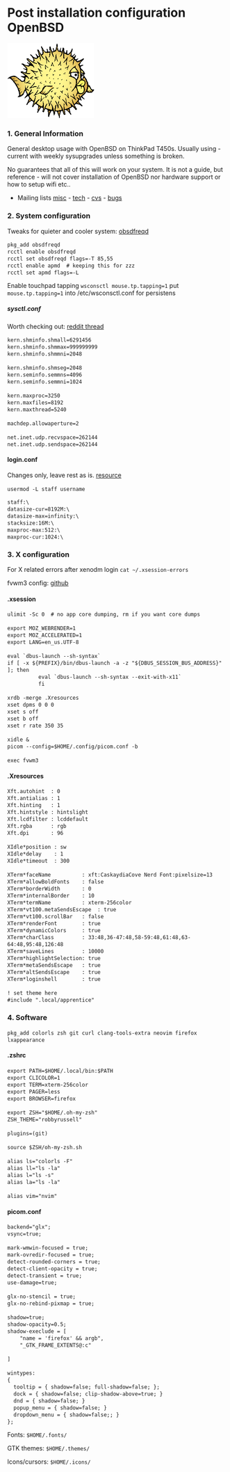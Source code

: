 # Post installation configuration OpenBSD
![Puffy OpenBSD logo](images/puffy.png)
### 1. General Information
General desktop usage with OpenBSD on ThinkPad T450s.
Usually using -current with weekly sysupgrades unless something is broken.

No guarantees that all of this will work on your system. It is not a guide, but reference - will not cover installation of OpenBSD nor hardware support or how to setup wifi etc..

- Mailing lists
[misc](https://marc.info/?l=openbsd-misc) - [tech](https://marc.info/?l=openbsd-tech) - [cvs](https://marc.info/?l=openbsd-cvs) - [bugs](https://marc.info/?l=openbsd-misc)



### 2. System configuration
Tweaks for quieter and cooler system: [obsdfreqd](https://dataswamp.org/~solene/2022-03-21-openbsd-cool-frequency.html)
```
pkg_add obsdfreqd
rcctl enable obsdfreqd
rcctl set obsdfreqd flags=-T 85,55
rcctl enable apmd  # keeping this for zzz
rcctl set apmd flags=-L
```

Enable touchpad tapping
``` wsconsctl mouse.tp.tapping=1 ```
put ``` mouse.tp.tapping=1``` into /etc/wsconsctl.conf for persistens


##### sysctl.conf
Worth checking out: [reddit thread](https://www.reddit.com/r/openbsd/comments/exm01m/how_to_calculate_shared_memory_limits_and/)

```
kern.shminfo.shmall=6291456
kern.shminfo.shmmax=999999999
kern.shminfo.shmmni=2048

kern.shminfo.shmseg=2048
kern.seminfo.semmns=4096
kern.seminfo.semmni=1024

kern.maxproc=3250
kern.maxfiles=8192
kern.maxthread=5240

machdep.allowaperture=2

net.inet.udp.recvspace=262144
net.inet.udp.sendspace=262144
```
#### login.conf
Changes only, leave rest as is. [resource](https://sohcahtoa.org.uk/openbsd.html) 

``` usermod -L staff username ```
```
staff:\
datasize-cur=8192M:\
datasize-max=infinity:\
stacksize:16M:\
maxproc-max:512:\
maxproc-cur:1024:\
```

### 3. X configuration
For X related errors after xenodm login ``` cat ~/.xsession-errors ```

fvwm3 config: [github](https://github.com/typicat/dots/blob/main/config)


#### .xsession
```
ulimit -Sc 0  # no app core dumping, rm if you want core dumps

export MOZ_WEBRENDER=1
export MOZ_ACCELERATED=1
export LANG=en_us.UTF-8

eval `dbus-launch --sh-syntax`
if [ -x ${PREFIX}/bin/dbus-launch -a -z "${DBUS_SESSION_BUS_ADDRESS}" ]; then
          eval `dbus-launch --sh-syntax --exit-with-x11`
          fi

xrdb -merge .Xresources
xset dpms 0 0 0
xset s off
xset b off
xset r rate 350 35

xidle &
picom --config=$HOME/.config/picom.conf -b

exec fvwm3
```

#### .Xresources
```
Xft.autohint  : 0
Xft.antialias : 1
Xft.hinting   : 1
Xft.hintstyle : hintslight
Xft.lcdfilter : lcddefault
Xft.rgba      : rgb
Xft.dpi       : 96

XIdle*position : sw
XIdle*delay    : 1
XIdle*timeout  : 300

XTerm*faceName          : xft:CaskaydiaCove Nerd Font:pixelsize=13
XTerm*allowBoldFonts    : false
XTerm*borderWidth       : 0
XTerm*internalBorder    : 10
XTerm*termName          : xterm-256color
XTerm*vt100.metaSendsEscape  : true
XTerm*vt100.scrollBar   : false
XTerm*renderFont        : true
XTerm*dynamicColors     : true
XTerm*charClass         : 33:48,36-47:48,58-59:48,61:48,63-64:48,95:48,126:48
XTerm*saveLines         : 10000
XTerm*highlightSelection: true
XTerm*metaSendsEscape   : true
XTerm*altSendsEscape    : true
XTerm*loginshell        : true

! set theme here
#include ".local/apprentice"
```


### 4. Software
```
pkg_add colorls zsh git curl clang-tools-extra neovim firefox lxappearance
```

#### .zshrc
```
export PATH=$HOME/.local/bin:$PATH
export CLICOLOR=1
export TERM=xterm-256color
export PAGER=less
export BROWSER=firefox

export ZSH="$HOME/.oh-my-zsh"
ZSH_THEME="robbyrussell"

plugins=(git)

source $ZSH/oh-my-zsh.sh

alias ls="colorls -F"
alias ll="ls -la"
alias l="ls -s"
alias la="ls -la"

alias vim="nvim"
```
#### picom.conf
``` 
backend="glx";
vsync=true;

mark-wmwin-focused = true;
mark-ovredir-focused = true;
detect-rounded-corners = true;
detect-client-opacity = true;
detect-transient = true;
use-damage=true;

glx-no-stencil = true;
glx-no-rebind-pixmap = true;

shadow=true;
shadow-opacity=0.5;
shadow-execlude = [
    "name = 'firefox' && argb",
    "_GTK_FRAME_EXTENTS@:c"

]

wintypes:
{
  tooltip = { shadow=false; full-shadow=false; };
  dock = { shadow=false; clip-shadow-above=true; }
  dnd = { shadow=false; }
  popup_menu = { shadow=false; }
  dropdown_menu = { shadow=false;; }
};
```

Fonts: ``` $HOME/.fonts/ ```

GTK themes:  ``` $HOME/.themes/ ```

Icons/cursors: ``` $HOME/.icons/ ```
